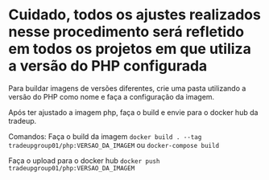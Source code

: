 # Cuidado, todos os ajustes realizados nesse procedimento será refletido em todos os projetos em que utiliza a versão do PHP configurada

Para buildar imagens de versões diferentes, crie uma pasta utilizando a versão do PHP como nome e faça a configuração da imagem.

Após ter ajustado a imagem php, faça o build e envie para o docker hub da tradeup.

Comandos:
Faça o build da imagem
`docker build . --tag tradeupgroup01/php:VERSAO_DA_IMAGEM`
ou
`docker-compose build`

Faça o upload para o docker hub
`docker push tradeupgroup01/php:VERSAO_DA_IMAGEM`
